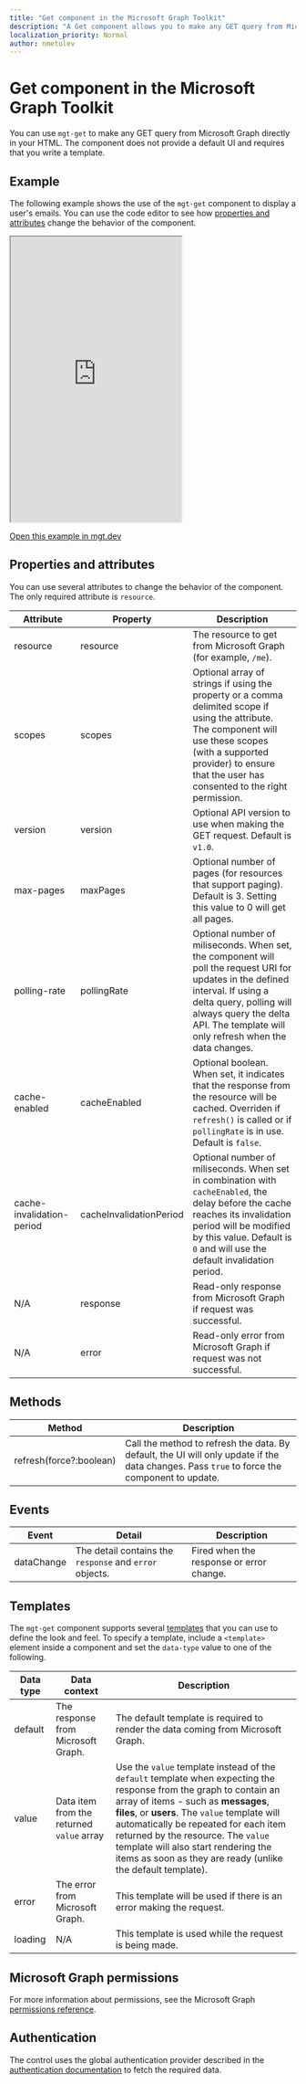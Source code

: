 ```yaml
---
title: "Get component in the Microsoft Graph Toolkit"
description: "A Get component allows you to make any GET query from Microsoft Graph directly in your HTML."
localization_priority: Normal
author: nmetulev
---
```


# Get component in the Microsoft Graph Toolkit

You can use `mgt-get` to make any GET query from Microsoft Graph directly in your HTML. The component does not provide a default UI and requires that you write a template.

## Example

The following example shows the use of the `mgt-get` component to display a user's emails. You can use the code editor to see how [properties and attributes](#properties-and-attributes) change the behavior of the component.

<iframe src="https://mgt.dev/iframe.html?id=components-mgt-get--get-email&source=docs" height="500"></iframe>

[Open this example in mgt.dev](https://mgt.dev/?path=/story/components-mgt-get--get-email&source=docs)

## Properties and attributes

You can use several attributes to change the behavior of the component. The only required attribute is `resource`.

| Attribute | Property  | Description |
| --- | --- | --- |
| resource | resource | The resource to get from Microsoft Graph (for example, `/me`). |
| scopes | scopes | Optional array of strings if using the property or a comma delimited scope if using the attribute. The component will use these scopes (with a supported provider) to ensure that the user has consented to the right permission. |
| version | version | Optional API version to use when making the GET request. Default is `v1.0`.  |
| max-pages | maxPages | Optional number of pages (for resources that support paging). Default is 3. Setting this value to 0 will get all pages.  |
| polling-rate | pollingRate | Optional number of miliseconds. When set, the component will poll the request URI for updates in the defined interval. If using a delta query, polling will always query the delta API. The template will only refresh when the data changes. |
| cache-enabled | cacheEnabled | Optional boolean. When set, it indicates that the response from the resource will be cached. Overriden if `refresh()` is called or if `pollingRate` is in use. Default is `false`. |
| cache-invalidation-period | cacheInvalidationPeriod | Optional number of miliseconds. When set in combination with `cacheEnabled`, the delay before the cache reaches its invalidation period will be modified by this value. Default is `0` and will use the default invalidation period. |
| N/A | response | Read-only response from Microsoft Graph if request was successful.  |
| N/A |error| Read-only error from Microsoft Graph if request was not successful. |

## Methods
| Method | Description |
| --- | --- |
| refresh(force?:boolean) | Call the method to refresh the data. By default, the UI will only update if the data changes. Pass `true` to force the component to update.  |


## Events
| Event | Detail | Description |
| --- | --- | --- |
| dataChange | The detail contains the `response` and `error` objects. | Fired when the response or error change. |

## Templates

The `mgt-get` component supports several [templates](../templates.md) that you can use to define the look and feel. To specify a template, include a `<template>` element inside a component and set the `data-type` value to one of the following.

| Data type | Data context | Description |
| --- | --- | --- |
| default | The response from Microsoft Graph. | The default template is required to render the data coming from Microsoft Graph. |
| value | Data item from the returned `value` array | Use the `value` template instead of the `default` template when expecting the response from the graph to contain an array of items - such as **messages**, **files**, or **users**. The `value` template will automatically be repeated for each item returned by the resource. The `value` template will also start rendering the items as soon as they are ready (unlike the default template).|
| error | The error from Microsoft Graph. | This template will be used if there is an error making the request. |
| loading | N/A | This template is used while the request is being made. |

## Microsoft Graph permissions

For more information about permissions, see the Microsoft Graph [permissions reference](../../permissions-reference.md). 

## Authentication

The control uses the global authentication provider described in the [authentication documentation](./../providers.md) to fetch the required data.